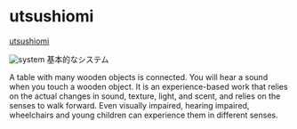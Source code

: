 # utsushiomi

<a href ="https://mathrax.com/contents/page10523">utsushiomi</a>

<img src="https://github.com/mathrax-s/utsushiomi/tree/garage/system.png" alt="system" title="system"></img>
基本的なシステム

A table with many wooden objects is connected. You will hear a sound when you touch a wooden object. It is an experience-based work that relies on the actual changes in sound, texture, light, and scent, and relies on the senses to walk forward. Even visually impaired, hearing impaired, wheelchairs and young children can experience them in different senses.
